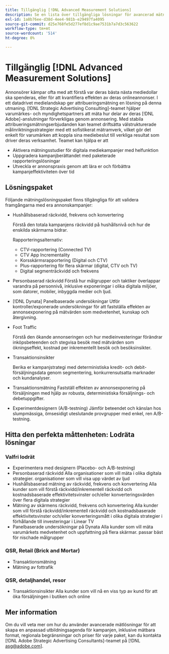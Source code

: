 ```yaml
---
title: Tillgänglig [!DNL Advanced Measurement Solutions]
description: Se en lista över tillgängliga lösningar för avancerad mätning.
exl-id: 1a8b76ee-d38d-4ee4-981b-e29497fa4095
source-git-commit: d25e768fe5d277ef8d1c9ae7531b7a7d3c563622
workflow-type: tm+mt
source-wordcount: '514'
ht-degree: 0%

---
```


# Tillgänglig [!DNL Advanced Measurement Solutions]

Annonsörer kämpar ofta med att förstå var deras bästa nästa mediedollar ska spenderas, eller för att kvantifiera effekten av deras onlineannonser. I ett datadrivet medielandskap ger attribueringsmätning en lösning på denna utmaning. [!DNL Strategic Advertising Consulting]-teamet hjälper varumärkes- och myndighetspartners att mäta hur delar av deras [!DNL Adobe]-anslutningar förverkligas genom annonsering. Med stabila attribueringsmätningserbjudanden kan teamet driftsätta välstrukturerade målinriktningsstrategier med ett sofistikerat mätramverk, vilket gör det enkelt för varumärken att koppla sina mediebeslut till verkliga resultat som driver deras verksamhet. Teamet kan hjälpa er att

* Aktivera mätningsstudier för digitala mediekampanjer med helfunktion
* Uppgradera kampanjberättandet med paketerade rapporteringslösningar
* Utveckla er annonspraxis genom att lära er och förbättra kampanjeffektiviteten över tid

## Lösningspaket

Följande mätningslösningspaket finns tillgängliga för att validera framgångarna med era annonskampanjer:

* Hushållsbaserad räckvidd, frekvens och konvertering

   Förstå den totala kampanjens räckvidd på hushållsnivå och hur de enskilda skärmarna bidrar.

   Rapporteringsalternativ:
   * CTV-rapportering (Connected TV)
   * CTV App Incrementality
   * Korsskärmsrapportering (Digital och CTV)
   * Plus-rapportering för flera skärmar (digital, CTV och TV)
   * Digital segmenträckvidd och frekvens

* Personbaserad räckvidd
Förstå hur målgrupper och taktiker överlappar varandra på personnivå, inklusive exponeringar i olika digitala miljöer, som datorer, mobiler, inbyggda medier och ljud.

* [!DNL Dynata] Panelbaserade undersökningar Utför kontroller/exponerade undersökningar för att fastställa effekten av annonsexponering på mätvärden som medvetenhet, kunskap och återgivning.

* Foot Traffic

   Förstå den ökande annonseringen och hur medieinvesteringar förändrar inköpsbeteenden och stegvisa besök med mätvärden som ökningseffekt, kostnad per inkrementellt besök och besöksinsikter.

* Transaktionsinsikter

   Berika er kampanjstrategi med deterministiska kredit- och debit-försäljningsdata genom segmentering, konkurrensutsatta marknader och kundanalyser.

* Transaktionsmätning
Fastställ effekten av annonsexponering på försäljningen med hjälp av robusta, deterministiska försäljnings- och debetuppgifter.

* Experimentdesignern (A/B-testning)
Jämför beteendet och känslan hos slumpmässiga, ömsesidigt uteslutande provgrupper med enkel, ren A/B-testning.

## Hitta den perfekta måttenheten: Lodräta lösningar

### Valfri lodrät

* Experimentera med designern (Placebo- och A/B-testning)
* Personbaserad räckvidd
Alla organisationer som vill mäta i olika digitala strategier. organisationer som vill visa upp värdet av ljud
* Hushållsbaserad mätning av räckvidd, frekvens och konvertering
Alla kunder som vill förstå räckvidd/inkrementell räckvidd och kostnadsbaserade effektivitetsvinster och/eller konverteringsvärden över flera digitala strategier
* Mätning av skärmens räckvidd, frekvens och konvertering
Alla kunder som vill förstå räckvidd/inkrementell räckvidd och kostnadsbaserade effektivitetsvinster och/eller konverteringsmått i olika digitala strategier i förhållande till investeringar i Linear TV
* Panelbaserade undersökningar på Dynata
Alla kunder som vill mäta varumärkets medvetenhet och uppfattning på flera skärmar. passar bäst för nischade målgrupper

### QSR, Retail (Brick and Mortar)

* Transaktionsmätning
* Mätning av fottrafik

### QSR, detaljhandel, resor

* Transaktionsinsikter
Alla kunder som vill nå en viss typ av kund för att öka försäljningen i butiken och online

## Mer information

Om du vill veta mer om hur du använder avancerade mätlösningar för att skapa en anpassad utbildningsagenda för kampanjen, inklusive mätbara format, regionala begränsningar och priser för varje paket, kan du kontakta [!DNL Adobe Strategic Advertising Consultants]-teamet på [!DNL asg@adobe.com].
